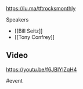 https://lu.ma/tftrocksmonthly

Speakers
* [[Bill Seitz]]
* [[Tony Confrey]]

## Video
https://youtu.be/f6JBIYlZqH4

#event 
